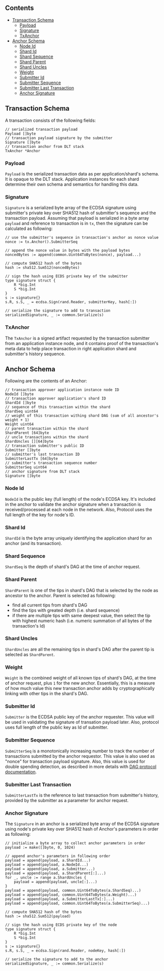## Contents

* [Transaction Schema](https://github.com/trust-net/dag-lib-go/tree/master/docs/Transaction.md#Transaction-Schema)
    * [Payload](https://github.com/trust-net/dag-lib-go/tree/master/docs/Transaction.md#Payload)
    * [Signature](https://github.com/trust-net/dag-lib-go/tree/master/docs/Transaction.md#Signature)
    * [TxAnchor](https://github.com/trust-net/dag-lib-go/tree/master/docs/Transaction.md#TxAnchor)
* [Anchor Schema](https://github.com/trust-net/dag-lib-go/tree/master/docs/Transaction.md#Anchor-Schema)
    * [Node Id](https://github.com/trust-net/dag-lib-go/tree/master/docs/Transaction.md#Node-Id)
    * [Shard Id](https://github.com/trust-net/dag-lib-go/tree/master/docs/Transaction.md#Shard-Id)
    * [Shard Sequence](https://github.com/trust-net/dag-lib-go/tree/master/docs/Transaction.md#Shard-Sequence)
    * [Shard Parent](https://github.com/trust-net/dag-lib-go/tree/master/docs/Transaction.md#Shard-Parent)
    * [Shard Uncles](https://github.com/trust-net/dag-lib-go/tree/master/docs/Transaction.md#Shard-Uncles)
    * [Weight](https://github.com/trust-net/dag-lib-go/tree/master/docs/Transaction.md#Weight)
    * [Submitter Id](https://github.com/trust-net/dag-lib-go/tree/master/docs/Transaction.md#Submitter-Id)
    * [Submitter Sequence](https://github.com/trust-net/dag-lib-go/tree/master/docs/Transaction.md#Submitter-Sequence)
    * [Submitter Last Transaction](https://github.com/trust-net/dag-lib-go/tree/master/docs/Transaction.md#Submitter-Last-Transaction)
    * [Anchor Signature](https://github.com/trust-net/dag-lib-go/tree/master/docs/Transaction.md#Anchor-Signature)

## Transaction Schema
A transaction consists of the following fields:

```
// serialized transaction payload
Payload []byte
// transaction payload signature by the submitter
Signature []byte
// transaction anchor from DLT stack
TxAnchor *Anchor
```
### Payload
`Payload` is the serialized transaction data as per application/shard's schema. It is opaque to the DLT stack. Application instances for each shard determine their own schema and semantics for handling this data.


### Signature
`Signature` is a serialized byte array of the ECDSA signature using submitter's private key over SHA512 hash of submitter's sequence and the transaction payload. Assuming that payload is serialized in a byte array `payload` and reference to transaction is in `tx`, then the signature can be calculated as following:

```
// use the submitter's sequence in transaction's anchor as nonce value
nonce := tx.Anchor().SubmitterSeq

// append the nonce value in bytes with the payload bytes
noncedBytes := append(common.Uint64ToBytes(nonce), payload...)

// compute SHA512 hash of the bytes
hash := sha512.Sum512(noncedBytes)

// sign the hash using ECDS private key of the submitter
type signature struct {
	R *big.Int
	S *big.Int
}
s := signature{}
s.R, s.S, _ = ecdsa.Sign(rand.Reader, submitterKey, hash[:])

// serialize the signature to add to transaction
serializedSignature, _ := common.Serialize(s)
```

### TxAnchor
The `TxAnchor` is a signed artifact requested by the transaction submitter from an application instance node, and it contains proof of the transaction's meta data to help place transaction in right application shard and submitter's history sequence.

## Anchor Schema
Following are the contents of an Anchor:

```
// transaction approver application instance node ID
NodeId []byte
// transaction approver application's shard ID
ShardId []byte
// sequence of this transaction within the shard
ShardSeq uint64
// weight of this transaction withing shard DAG (sum of all ancestor's weight + 1)
Weight uint64
// parent transaction within the shard
ShardParent [64]byte
// uncle transactions within the shard
ShardUncles [][64]byte
// transaction submitter's public ID
Submitter []byte
// submitter's last transaction ID
SubmitterLastTx [64]byte
// submitter's transaction sequence number
SubmitterSeq uint64
// anchor signature from DLT stack
Signature []byte
```

### Node Id
`NodeId` is the public key (full length) of the node's ECDSA key. It's included in the anchor to validate the anchor signature when a transaction is received/processed at each node in the network. Also, Protocol uses the full length of the key for node's ID.

### Shard Id
`ShardId` is the byte array uniquely identifying the application shard for an anchor (and its transaction).

### Shard Sequence
`ShardSeq` is the depth of shard's DAG at the time of anchor request.

### Shard Parent
`ShardParent` is one of the tips in shard's DAG that is selected by the node as ancestor to the anchor. Parent is selected as following:
* find all current tips from shard's DAG
* find the tips with greated depth (i.e. shard sequence)
* if there are multiple tips with same deepest value, then select the tip with highest numeric hash (i.e. numeric summation of all bytes of the transaction's Id)

### Shard Uncles
`ShardUncles` are all the remaining tips in shard's DAG after the parent tip is selected as `ShardParent`.

### Weight
`Weight` is the combined weight of all known tips of shard's DAG, at the time of anchor request, plus `1` for the new anchor. Essentially, this is a measure of how much value this new transaction anchor adds by cryptographically linking with other tips in the shard's DAG.

### Submitter Id
`Submitter` is the ECDSA public key of the anchor requester. This value will be used in validating the signature of transation payload later. Also, protocol uses full length of the public key as Id of submitter.

### Submitter Sequence
`SubmitterSeq` is a monotonically increasing number to track the number of transactions submitted by the anchor requestor. This value is also used as "nonce" for transaction payload signature. Also, this value is used for double spending detection, as described in more details with [DAG protocol documentation](https://github.com/trust-net/dag-documentation#Submitter-Sequencing-Rules).

### Submitter Last Transaction
`SubmitterLastTx` is the reference to last transaction from submitter's history, provided by the submitter as a parameter for anchor request. 

### Anchor Signature
The `Signature` in an anchor is a serialized byte array of the ECDSA signature using node's private key over SHA512 hash of Anchor's parameters in order as following:

```
// initialize a byte array to collect anchor parameters in order
payload := make([]byte, 0, 1024)

// append anchor's parameters in following order
payload = append(payload, a.ShardId...)
payload = append(payload, a.NodeId...)
payload = append(payload, a.Submitter...)
payload = append(payload, a.ShardParent[:]...)
for _, uncle := range a.ShardUncles {
	payload = append(payload, uncle[:]...)
}
payload = append(payload, common.Uint64ToBytes(a.ShardSeq)...)
payload = append(payload, common.Uint64ToBytes(a.Weight)...)
payload = append(payload, a.SubmitterLastTx[:]...)
payload = append(payload, common.Uint64ToBytes(a.SubmitterSeq)...)

// compute SHA512 hash of the bytes
hash := sha512.Sum512(payload)

// sign the hash using ECDS private key of the node
type signature struct {
	R *big.Int
	S *big.Int
}
s := signature{}
s.R, s.S, _ = ecdsa.Sign(rand.Reader, nodeKey, hash[:])

// serialize the signature to add to the anchor
serializedSignature, _ := common.Serialize(s)
```
